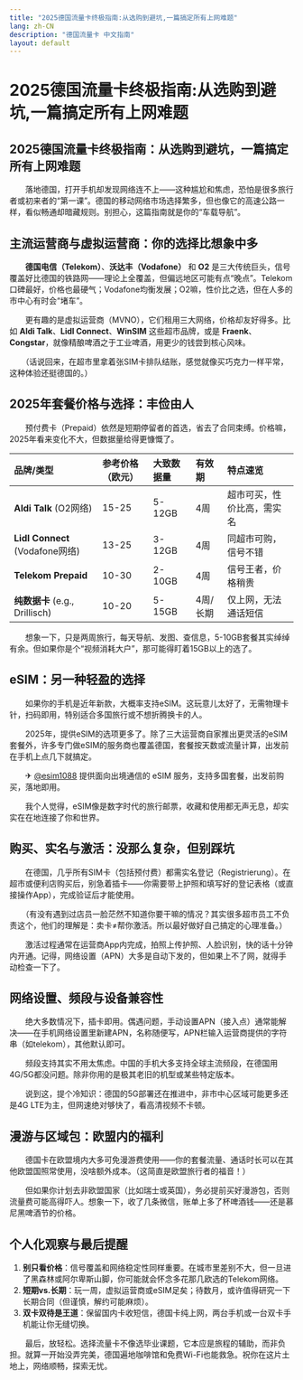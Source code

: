 ```yaml
---
title: "2025德国流量卡终极指南:从选购到避坑,一篇搞定所有上网难题"
lang: zh-CN
description: "德国流量卡 中文指南"
layout: default
---
```

# 2025德国流量卡终极指南:从选购到避坑,一篇搞定所有上网难题

## 2025德国流量卡终极指南：从选购到避坑，一篇搞定所有上网难题

　　落地德国，打开手机却发现网络连不上——这种尴尬和焦虑，恐怕是很多旅行者或初来者的“第一课”。德国的移动网络市场选择繁多，但也像它的高速公路一样，看似畅通却暗藏规则。别担心，这篇指南就是你的“车载导航”。

## 主流运营商与虚拟运营商：你的选择比想象中多

　　**德国电信（Telekom）**、**沃达丰（Vodafone）** 和 **O2** 是三大传统巨头，信号覆盖好比德国的铁路网——理论上全覆盖，但偏远地区可能有点“晚点”。Telekom口碑最好，价格也最硬气；Vodafone均衡发展；O2嘛，性价比之选，但在人多的市中心有时会“堵车”。

　　更有趣的是虚拟运营商（MVNO），它们租用三大网络，价格却友好得多。比如 **Aldi Talk**、**Lidl Connect**、**WinSIM** 这些超市品牌，或是 **Fraenk**、**Congstar**，就像精酿啤酒之于工业啤酒，用更少的钱尝到核心风味。

　　（话说回来，在超市里拿着张SIM卡排队结账，感觉就像买巧克力一样平常，这种体验还挺德国的。）

## 2025年套餐价格与选择：丰俭由人

　　预付费卡（Prepaid）依然是短期停留者的首选，省去了合同束缚。价格嘛，2025年看来变化不大，但数据量给得更慷慨了。

| 品牌/类型 | 参考价格（欧元） | 大致数据量 | 有效期 | 特点速览 |
| :--- | :--- | :--- | :--- | :--- |
| **Aldi Talk** (O2网络) | 15-25 | 5-12GB | 4周 | 超市可买，性价比高，需实名 |
| **Lidl Connect** (Vodafone网络) | 13-25 | 3-12GB | 4周 | 同超市可购，信号不错 |
| **Telekom Prepaid** | 10-30 | 2-10GB | 4周 | 信号王者，价格稍贵 |
| **纯数据卡** (e.g., Drillisch) | 10-20 | 5-15GB | 4周/长期 | 仅上网，无法通话短信 |

　　想象一下，只是两周旅行，每天导航、发图、查信息，5-10GB套餐其实绰绰有余。但如果你是个“视频消耗大户”，那可能得盯着15GB以上的选了。

## eSIM：另一种轻盈的选择

　　如果你的手机是近年新款，大概率支持eSIM。这玩意儿太好了，无需物理卡针，扫码即用，特别适合多国旅行或不想折腾换卡的人。

　　2025年，提供eSIM的选项更多了。除了三大运营商自家推出更灵活的eSIM套餐外，许多专门做eSIM的服务商也覆盖德国，套餐按天数或流量计算，出发前在手机上点几下就搞定。

　　✈ [@esim1088](https://t.me/s/esim1088) 提供面向出境通信的 eSIM 服务，支持多国套餐，出发前购买，落地即用。

　　我个人觉得，eSIM像是数字时代的旅行邮票，收藏和使用都无声无息，却实实在在地连接了你和世界。

## 购买、实名与激活：没那么复杂，但别踩坑

　　在德国，几乎所有SIM卡（包括预付费）都需实名登记（Registrierung）。在超市或便利店购买后，别急着插卡——你需要带上护照和填写好的登记表格（或直接操作App），完成验证后才能使用。

　　（有没有遇到过店员一脸茫然不知道你要干嘛的情况？其实很多超市员工不负责这个，他们的理解是：卖卡≠帮你激活。所以最好做好自己搞定的心理准备。）

　　激活过程通常在运营商App内完成，拍照上传护照、人脸识别，快的话十分钟内开通。记得，网络设置（APN）大多是自动下发的，但如果上不了网，就得手动检查一下了。

## 网络设置、频段与设备兼容性

　　绝大多数情况下，插卡即用。偶遇问题，手动设置APN（接入点）通常能解决——在手机网络设置里新建APN，名称随便写，APN栏输入运营商提供的字符串（如telekom），其他默认即可。

　　频段支持其实不用太焦虑。中国的手机大多支持全球主流频段，在德国用4G/5G都没问题。除非你用的是极其老旧的机型或某些特定版本。

　　说到这，提个冷知识：德国的5G部署还在推进中，非市中心区域可能更多还是4G LTE为主，但网速绝对够快了，看高清视频不卡顿。

## 漫游与区域包：欧盟内的福利

　　德国卡在欧盟境内大多可免漫游费使用——你的套餐流量、通话时长可以在其他欧盟国照常使用，没啥额外成本。（这简直是欧盟旅行者的福音！）

　　但如果你计划去非欧盟国家（比如瑞士或英国），务必提前买好漫游包，否则流量费可能高得吓人。想象一下，收了几条微信，账单上多了杯啤酒钱——还是慕尼黑啤酒节的价格。

## 个人化观察与最后提醒

1.  **别只看价格**：信号覆盖和网络稳定性同样重要。在城市里差别不大，但一旦进了黑森林或阿尔卑斯山脚，你可能就会怀念多花那几欧选的Telekom网络。
2.  **短期vs.长期**：玩一周，虚拟运营商或eSIM足矣；待数月，或许值得研究一下长期合同（但谨慎，解约可能麻烦）。
3.  **双卡双待是王道**：保留国内卡收短信，德国卡纯上网，两台手机或一台双卡手机能让你无缝切换。

　　最后，放轻松。选择流量卡不像选毕业课题，它本应是旅程的辅助，而非负担。就算一开始没弄完美，德国遍地咖啡馆和免费Wi-Fi也能救急。祝你在这片土地上，网络顺畅，探索无忧。